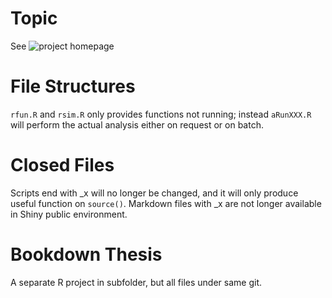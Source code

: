 # Topic

See ![project homepage](https://bss.yan.fi)

# File Structures

`rfun.R` and `rsim.R` only provides functions not running; instead `aRunXXX.R` will perform the actual analysis either on request or on batch.

# Closed Files

Scripts end with _x will no longer be changed, and it will only produce useful function on `source()`. Markdown files with _x are not longer available in Shiny public environment.

# Bookdown Thesis

A separate R project in subfolder, but all files under same git.